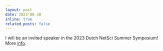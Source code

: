 ```yaml
---
layout: post
date: 2023-08-30
inline: true
related_posts: false
---
```


I will be an invited speaker in the 2023 Dutch NetSci Summer Symposium! More [info](https://www.netsci.nl/dutch-netsci-summer-symposium/).
